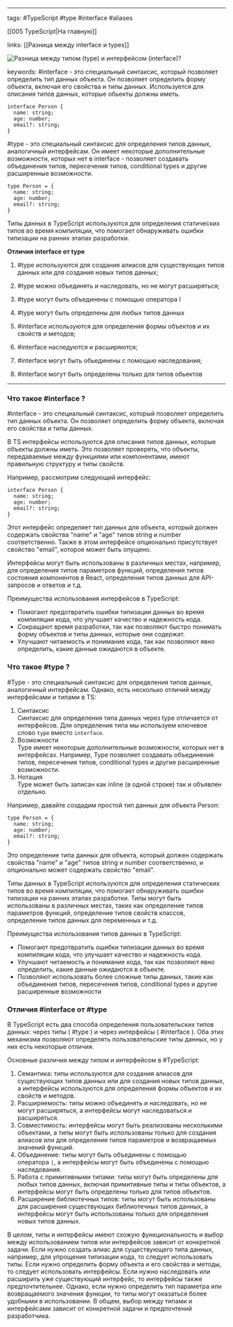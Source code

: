 ____

tags: #TypeScript #type #interface #aliases 

[[005 TypeScript|На главную]]

links: [[Разница между interface и types]]  

![Разница между типом (`type`) и интерфейсом (`interface`)?](https://youtu.be/TOn-1RrowKE?t=121)

keywords:
#interface - это специальный синтаксис, который позволяет определить тип данных объекта. 
Он позволяет определить форму объекта, включая его свойства и типы данных.
Используется для описания типов данных, которые обьекты должны иметь.

```
interface Person {
  name: string;
  age: number;
  email?: string;
}
```

#type - это специальный синтаксис для определения типов данных, аналогичный интерфейсам. 
Он имеет некоторые дополнительные возможности, которых нет в interface - позволяет создавать объединения типов, пересечения типов, conditional types и другие расширенные возможности.

```
type Person = {
  name: string;
  age: number;
  email?: string;
}
```

Типы данных в TypeScript используются для определения статических типов во время компиляции, что помогает обнаруживать ошибки типизации на ранних этапах разработки.

<b>Отличия interface от type</b>

1. #type используются для создания алиасов для существующих типов данных или для создания новых типов данных;
2. #type можно объединять и наследовать, но не могут расширяться;
3. #type могут быть объединены с помощью оператора I
4. #type могут быть определены для любых типов данных

1. #interface  используются для определения формы объектов и их свойств и методов;
2. #interface наследуются и расширяются;
3. #interface могут быть обьединены с помощью наследования;
4. #interface могут быть определены только для типов обьектов

_____

### Что такое #interface ?

#interface - это специальный синтаксис, который позволяет определить тип данных объекта. 
Он позволяет определить форму объекта, включая его свойства и типы данных.

В TS интерфейсы используются для описания типов данных, которые объекты должны иметь. Это позволяет проверять, что объекты, передаваемые между функциями или компонентами, имеют правильную структуру и типы свойств.

Например, рассмотрим следующий интерфейс:

```
interface Person {
  name: string;
  age: number;
  email?: string;
}
```

Этот интерфейс определяет тип данных для объекта, который должен содержать свойства "name" и "age" типов string и number соответственно. Также в этом интерфейсе опционально присутствует свойство "email", которое может быть опущено.

Интерфейсы могут быть использованы в различных местах, например, для определения типов параметров функций, определения типов состояния компонентов в React, определения типов данных для API-запросов и ответов и т.д.

Преимущества использования интерфейсов в TypeScript:
- Помогают предотвратить ошибки типизации данных во время компиляции кода, что улучшает качество и надежность кода.
- Сокращают время разработки, так как позволяют быстро понимать форму объектов и типы данных, которые они содержат.
- Улучшают читаемость и понимание кода, так как позволяют явно определить, какие данные ожидаются в объекте.

### Что такое #type ?

#Type - это специальный синтаксис для определения типов данных, аналогичный интерфейсам. Однако, есть несколько отличий между интерфейсами и типами в TS:

1. Синтаксис  
    Синтаксис для определения типа данных через type отличается от интерфейсов. 
    Для определения типа мы используем ключевое слово `type` вместо `interface`.
2. Возможности  
    Type имеет некоторые дополнительные возможности, которых нет в интерфейсах. Например, Type позволяет создавать объединения типов, пересечения типов, conditional types и другие расширенные возможности.
3. Нотация  
    Type может быть записан как inline (в одной строке) так и объявлен отдельно.

Например, давайте создадим простой тип данных для объекта Person:

```
type Person = {
  name: string;
  age: number;
  email?: string;
}
```

Это определение типа данных для объекта, который должен содержать свойства "name" и "age" типов string и number соответственно, и опционально может содержать свойство "email".

Типы данных в TypeScript используются для определения статических типов во время компиляции, что помогает обнаруживать ошибки типизации на ранних этапах разработки. Типы могут быть использованы в различных местах, таких как определение типов параметров функций, определение типов свойств классов, определение типов данных для переменных и т.д.

Преимущества использования типов данных в TypeScript:
- Помогают предотвратить ошибки типизации данных во время компиляции кода, что улучшает качество и надежность кода.
- Улучшают читаемость и понимание кода, так как позволяют явно определить, какие данные ожидаются в объекте.
- Позволяют использовать более сложные типы данных, такие как объединения типов, пересечения типов, conditional types и другие расширенные возможности

### Отличия #interface от #type 

В TypeScript есть два способа определения пользовательских типов данных: через типы ( #type ) и через интерфейсы ( #interface ). Оба этих механизма позволяют определять пользовательские типы данных, но у них есть некоторые отличия.

Основные различия между типом и интерфейсом в #TypeScript:
1.  Семантика: типы используются для создания алиасов для существующих типов данных или для создания новых типов данных, а интерфейсы используются для определения формы объектов и их свойств и методов.
2.  Расширяемость: типы можно объединять и наследовать, но не могут расширяться, а интерфейсы могут наследоваться и расширяться.
3.  Совместимость: интерфейсы могут быть реализованы несколькими объектами, а типы могут быть использованы только для создания алиасов или для определения типов параметров и возвращаемых значений функций.
4.  Объединение: типы могут быть объединены с помощью оператора `|`, а интерфейсы могут быть объединены с помощью наследования.
5.  Работа с примитивными типами: типы могут быть определены для любых типов данных, включая примитивные типы и типы объектов, а интерфейсы могут быть определены только для типов объектов.
6.  Расширение библиотечных типов: типы могут быть использованы для расширения существующих библиотечных типов данных, а интерфейсы могут быть использованы только для определения новых типов данных.

В целом, типы и интерфейсы имеют схожую функциональность и выбор между использованием типов или интерфейсов зависит от конкретной задачи. Если нужно создать алиас для существующего типа данных, например, для упрощения типизации кода, то следует использовать типы. Если нужно определить форму объекта и его свойства и методы, то следует использовать интерфейсы. Если нужно наследовать или расширить уже существующий интерфейс, то интерфейсы также предпочтительнее. Однако, если нужно определить тип параметра или возвращаемого значения функции, то типы могут оказаться более удобными в использовании. В общем, выбор между типами и интерфейсами зависит от конкретной задачи и предпочтений разработчика.